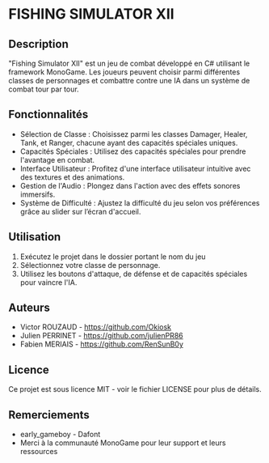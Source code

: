 FISHING SIMULATOR XII
====================

Description
-----------
"Fishing Simulator XII" est un jeu de combat développé en C# utilisant le framework MonoGame. Les joueurs peuvent choisir parmi différentes classes de personnages et combattre contre une IA dans un système de combat tour par tour.

Fonctionnalités
---------------
- Sélection de Classe : Choisissez parmi les classes Damager, Healer, Tank, et Ranger, chacune ayant des capacités spéciales uniques.
- Capacités Spéciales : Utilisez des capacités spéciales pour prendre l'avantage en combat.
- Interface Utilisateur : Profitez d'une interface utilisateur intuitive avec des textures et des animations.
- Gestion de l'Audio : Plongez dans l'action avec des effets sonores immersifs.
- Système de Difficulté : Ajustez la difficulté du jeu selon vos préférences grâce au slider sur l’écran d'accueil.

Utilisation
------------
1. Exécutez le projet dans le dossier portant le nom du jeu
2. Sélectionnez votre classe de personnage.
3. Utilisez les boutons d'attaque, de défense et de capacités spéciales pour vaincre l'IA.

Auteurs
-------
- Victor ROUZAUD - https://github.com/Okiosk
- Julien PERRINET - https://github.com/julienPR86
- Fabien MERIAIS - https://github.com/RenSunB0y

Licence
-------
Ce projet est sous licence MIT - voir le fichier LICENSE pour plus de détails.

Remerciements
-------------
- early_gameboy - Dafont
- Merci à la communauté MonoGame pour leur support et leurs ressources
